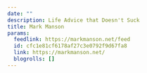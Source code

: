 ```yaml
---
date: ""
description: Life Advice that Doesn't Suck
title: Mark Manson
params:
  feedlink: https://markmanson.net/feed
  id: cfc1e81cf6178af27c3e0792f9d67fa8
  link: https://markmanson.net/
  blogrolls: []
---
```

